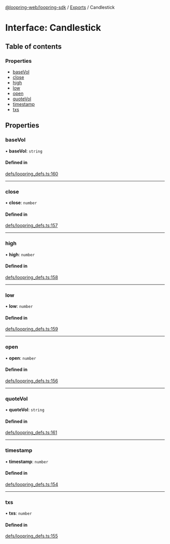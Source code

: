 [@loopring-web/loopring-sdk](../README.md) / [Exports](../modules.md) / Candlestick

# Interface: Candlestick

## Table of contents

### Properties

- [baseVol](Candlestick.md#basevol)
- [close](Candlestick.md#close)
- [high](Candlestick.md#high)
- [low](Candlestick.md#low)
- [open](Candlestick.md#open)
- [quoteVol](Candlestick.md#quotevol)
- [timestamp](Candlestick.md#timestamp)
- [txs](Candlestick.md#txs)

## Properties

### baseVol

• **baseVol**: `string`

#### Defined in

[defs/loopring_defs.ts:160](https://github.com/Loopring/loopring_sdk/blob/24fdf4c/src/defs/loopring_defs.ts#L160)

___

### close

• **close**: `number`

#### Defined in

[defs/loopring_defs.ts:157](https://github.com/Loopring/loopring_sdk/blob/24fdf4c/src/defs/loopring_defs.ts#L157)

___

### high

• **high**: `number`

#### Defined in

[defs/loopring_defs.ts:158](https://github.com/Loopring/loopring_sdk/blob/24fdf4c/src/defs/loopring_defs.ts#L158)

___

### low

• **low**: `number`

#### Defined in

[defs/loopring_defs.ts:159](https://github.com/Loopring/loopring_sdk/blob/24fdf4c/src/defs/loopring_defs.ts#L159)

___

### open

• **open**: `number`

#### Defined in

[defs/loopring_defs.ts:156](https://github.com/Loopring/loopring_sdk/blob/24fdf4c/src/defs/loopring_defs.ts#L156)

___

### quoteVol

• **quoteVol**: `string`

#### Defined in

[defs/loopring_defs.ts:161](https://github.com/Loopring/loopring_sdk/blob/24fdf4c/src/defs/loopring_defs.ts#L161)

___

### timestamp

• **timestamp**: `number`

#### Defined in

[defs/loopring_defs.ts:154](https://github.com/Loopring/loopring_sdk/blob/24fdf4c/src/defs/loopring_defs.ts#L154)

___

### txs

• **txs**: `number`

#### Defined in

[defs/loopring_defs.ts:155](https://github.com/Loopring/loopring_sdk/blob/24fdf4c/src/defs/loopring_defs.ts#L155)
